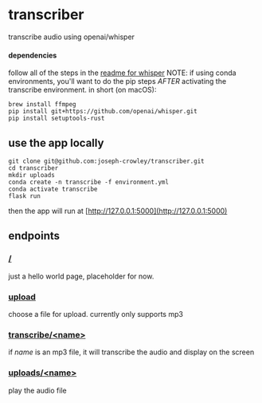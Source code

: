 # transcriber
transcribe audio using openai/whisper 

#### dependencies 
follow all of the steps in the [readme for whisper](https://github.com/openai/whisper.git)
NOTE: if using conda environments, you'll want to do the pip steps _AFTER_ activating the transcribe environment.
in short (on macOS):
```
brew install ffmpeg
pip install git+https://github.com/openai/whisper.git 
pip install setuptools-rust
```

## use the app locally
```
git clone git@github.com:joseph-crowley/transcriber.git
cd transcriber
mkdir uploads
conda create -n transcribe -f environment.yml
conda activate transcribe
flask run
```
then the app will run at [http://127.0.0.1:5000](http://127.0.0.1:5000)

## endpoints

### [/](http://127.0.0.1:5000) 
just a hello world page, placeholder for now. 

### [upload](http://127.0.0.1:5000/upload)
choose a file for upload. currently only supports mp3

### [transcribe/\<name\>](http://127.0.0.1:5000/transcribe/audio.mp3)
if _name_ is an mp3 file, it will transcribe the audio and display on the screen

### [uploads/\<name\>](http://127.0.0.1:5000/uploads/audio.mp3)
play the audio file
